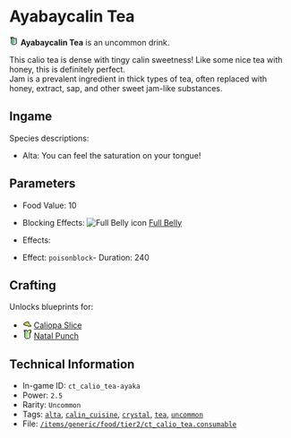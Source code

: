 # Ayabaycalin Tea

<img src="https://raw.githubusercontent.com/Ceterai/Enternia/main/items/generic/food/tier2/ct_calio_tea.png" alt="Ayabaycalin Tea icon" loading="lazy" height=16px width="auto" /> **Ayabaycalin Tea** is an uncommon drink.

This calio tea is dense with tingy calin sweetness! Like some nice tea with honey, this is definitely perfect.  
Jam is a prevalent ingredient in thick types of tea, often replaced with honey, extract, sap, and other sweet jam-like substances.

## Ingame

Species descriptions:

- Alta: You can feel the saturation on your tongue!

## Parameters

- Food Value: 10
- Blocking Effects: <img src="https://starbounder.org/mediawiki/images/6/60/Status_Well_Fed.png" alt="Full Belly icon" loading="lazy" height=16px width=16px /> [Full Belly](https://starbounder.org/Full_Belly)
- Effects: 

- Effect: `poisonblock`- Duration: 240

## Crafting

Unlocks blueprints for:

- <img src="https://raw.githubusercontent.com/Ceterai/Enternia/main/items/generic/food/tier3/ct_caliopa.png" alt="Caliopa Slice icon" loading="lazy" height=16px width="auto" /> [Caliopa Slice](https://ceterai.github.io/MyEnternia/Wiki/CaliopaSlice)
- <img src="https://raw.githubusercontent.com/Ceterai/Enternia/main/items/generic/food/tier3/ct_natal_punch.png" alt="Natal Punch icon" loading="lazy" height=16px width="auto" /> [Natal Punch](https://ceterai.github.io/MyEnternia/Wiki/NatalPunch)

## Technical Information

- In-game ID: `ct_calio_tea-ayaka`
- Power: `2.5`
- Rarity: `Uncommon`
- Tags: [`alta`](https://ceterai.github.io/MyEnternia/Wiki/Tags/Alta), [`calin_cuisine`](https://ceterai.github.io/MyEnternia/Wiki/Tags/CalinCuisine), [`crystal`](https://ceterai.github.io/MyEnternia/Wiki/Tags/Crystal), [`tea`](https://ceterai.github.io/MyEnternia/Wiki/Tags/Tea), [`uncommon`](https://ceterai.github.io/MyEnternia/Wiki/Tags/Uncommon)
- File: [`/items/generic/food/tier2/ct_calio_tea.consumable`](https://github.com/Ceterai/Enternia/blob/main/items/generic/food/tier2/ct_calio_tea.consumable)
